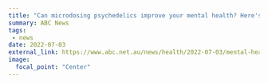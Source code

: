 ```yaml
---
title: "Can microdosing psychedelics improve your mental health? Here's what the science says"
summary: ABC News
tags:
 - news
date: 2022-07-03
external_link: https://www.abc.net.au/news/health/2022-07-03/mental-health-microdosing-psychedelics-magic-mushrooms/101154616
image:
  focal_point: "Center"
---
```

